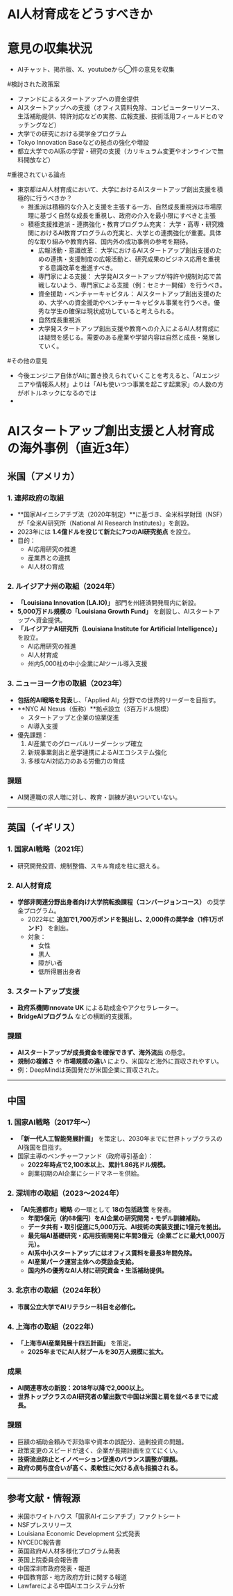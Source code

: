 # AI人材育成をどうすべきか
# 意見の収集状況
- AIチャット、掲示板、X、youtubeから◯件の意見を収集

#検討された政策案
- ファンドによるスタートアップへの資金提供
- AIスタートアップへの支援（オフィス賃料免除、コンピューターリソース、生活補助提供、特許対応などの実務、広報支援、技術活用フィールドとのマッチングなど）
- 大学での研究における奨学金プログラム
- Tokyo Innovation Baseなどの拠点の強化や増設
- 都立大学でのAI系の学習・研究の支援（カリキュラム変更やオンラインで無料開放など）


#重視されている論点
- 東京都はAI人材育成において、大学におけるAIスタートアップ創出支援を積極的に行うべきか？
  - 推進派は積極的な介入と支援を主張する一方、自然成長重視派は市場原理に基づく自然な成長を重視し、政府の介入を最小限にすべきと主張
  - 積極支援推進派
    	- 連携強化・教育プログラム充実： 大学・高専・研究機関におけるAI教育プログラムの充実と、大学との連携強化が重要。具体的な取り組みや教育内容、国内外の成功事例の参考を期待。
     - 広報活動・意識改革： 大学におけるAIスタートアップ創出支援のための連携・支援制度の広報活動と、研究成果のビジネス応用を重視する意識改革を推進すべき。
     - 専門家による支援： 大学発AIスタートアップが特許や規制対応で苦戦しないよう、専門家による支援（例：セミナー開催）を行うべき。
     - 資金援助・ベンチャーキャピタル： AIスタートアップ創出支援のため、大学への資金援助やベンチャーキャピタル事業を行うべき。優秀な学生の確保は現状成功していると考えられる。
	 - 自然成長重視派
     - 大学発スタートアップ創出支援や教育への介入によるAI人材育成には疑問を感じる。需要のある産業や学習内容は自然と成長・発展していく。

#その他の意見
- 今後エンジニア自体がAIに置き換えられていくことを考えると、「AIエンジニアや情報系人材」よりは「AIも使いつつ事業を起こす起業家」の人数の方がボトルネックになるのでは
- 

# AIスタートアップ創出支援と人材育成の海外事例（直近3年）

## 米国（アメリカ）

### 1. 連邦政府の取組
- **国家AIイニシアチブ法（2020年制定）**に基づき、全米科学財団（NSF）が「全米AI研究所（National AI Research Institutes）」を創設。
- 2023年には **1.4億ドルを投じて新たに7つのAI研究拠点** を設立。
- 目的：
  - AI応用研究の推進
  - 産業界との連携
  - AI人材の育成

### 2. ルイジアナ州の取組（2024年）
- **「Louisiana Innovation (LA.IO)」** 部門を州経済開発局内に新設。
- **5,000万ドル規模の「Louisiana Growth Fund」** を創設し、AIスタートアップへ資金提供。
- **「ルイジアナAI研究所（Louisiana Institute for Artificial Intelligence）」** を設立。
  - AI応用研究の推進
  - AI人材育成
  - 州内5,000社の中小企業にAIツール導入支援

### 3. ニューヨーク市の取組（2023年）
- **包括的AI戦略を発表**し、「Applied AI」分野での世界的リーダーを目指す。
- **NYC AI Nexus（仮称）**拠点設立（3百万ドル規模）
  - スタートアップと企業の協業促進
  - AI導入支援
- 優先課題：
  1. AI産業でのグローバルリーダーシップ確立
  2. 新規事業創出と産学連携によるAIエコシステム強化
  3. 多様なAI対応力のある労働力の育成

### 課題
- AI関連職の求人増に対し、教育・訓練が追いついていない。

---

## 英国（イギリス）

### 1. 国家AI戦略（2021年）
- 研究開発投資、規制整備、スキル育成を柱に据える。

### 2. AI人材育成
- **学部非関連分野出身者向け大学院転換課程（コンバージョンコース）** の奨学金プログラム。
  - 2022年に **追加で1,700万ポンドを拠出し、2,000件の奨学金（1件1万ポンド）** を創出。
  - 対象：
    - 女性
    - 黒人
    - 障がい者
    - 低所得層出身者

### 3. スタートアップ支援
- **政府系機関Innovate UK** による助成金やアクセラレーター。
- **BridgeAIプログラム** などの横断的支援策。

### 課題
- **AIスタートアップが成長資金を確保できず、海外流出** の懸念。
- **規制の複雑さ** や **市場規模の違い** により、米国など海外に買収されやすい。
- 例：DeepMindは英国発だが米国企業に買収された。

---

## 中国

### 1. 国家AI戦略（2017年〜）
- **「新一代人工智能発展計画」** を策定し、2030年までに世界トップクラスのAI強国を目指す。
- 国家主導のベンチャーファンド（政府導引基金）：
  - **2022年時点で2,100本以上、累計1.86兆ドル規模。**
  - 創業初期のAI企業にシードマネーを供給。

### 2. 深圳市の取組（2023〜2024年）
- **「AI先進都市」戦略** の一環として **18の包括政策** を発表。
  - **年間5億元（約68億円）をAI企業の研究開発・モデル訓練補助。**
  - **データ共有・取引促進に5,000万元、AI技術の実装支援に1億元を拠出。**
  - **最先端AI基礎研究・応用技術開発に年間3億元（企業ごとに最大1,000万元）。**
  - **AI系中小スタートアップにはオフィス賃料を最長3年間免除。**
  - **AI産業パーク運営主体への奨励金支給。**
  - **国内外の優秀なAI人材に研究資金・生活補助提供。**

### 3. 北京市の取組（2024年秋）
- **市属公立大学でAIリテラシー科目を必修化。**

### 4. 上海市の取組（2022年）
- **「上海市AI産業発展十四五計画」** を策定。
  - **2025年までにAI人材プールを30万人規模に拡大。**

### 成果
- **AI関連専攻の新設：2018年以降で2,000以上。**
- **世界トップクラスのAI研究者の輩出数で中国は米国と肩を並べるまでに成長。**

### 課題
- 巨額の補助金頼みで非効率や資本の誤配分、過剰投資の問題。
- 政策変更のスピードが速く、企業が長期計画を立てにくい。
- **技術流出防止とイノベーション促進のバランス調整が課題。**
- **政府の関与度合いが高く、柔軟性に欠ける点も指摘される。**

---

## 参考文献・情報源
- 米国ホワイトハウス「国家AIイニシアチブ」ファクトシート
- NSFプレスリリース
- Louisiana Economic Development 公式発表
- NYCEDC報告書
- 英国政府AI人材多様化プログラム発表
- 英国上院委員会報告書
- 中国深圳市政府発表・報道
- 中国教育部・地方政府方針に関する報道
- Lawfareによる中国AIエコシステム分析
